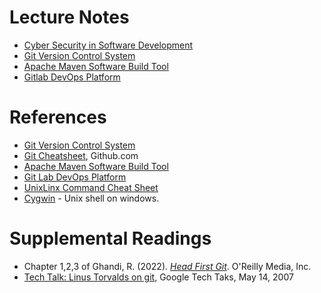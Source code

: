 # Lecture Notes

- [Cyber Security in Software Development](notes/cpsc4970-m1-intro.pdf)
- [Git Version Control System](notes/cpsc4970-m1-git.pdf)
- [Apache Maven Software Build Tool](notes/cpsc4970-m1-maven.pdf)
- [Gitlab DevOps Platform](notes/cpsc4970-m1-gitlab.pdf)

# References
- [Git Version Control System](https://git-scm.com/)
- [Git Cheatsheet](https://education.github.com/git-cheat-sheet-education.pdf), Github.com
- [Apache Maven Software Build Tool](https://maven.apache.org/)
- [Git Lab DevOps Platform](https://about.gitlab.com/)
- [UnixLinx Command Cheat Sheet](https://fosswire.com/post/2007/08/unixlinux-command-cheat-sheet/)
- [Cygwin](https://www.cygwin.com/) - Unix shell on windows.

# Supplemental Readings

- Chapter 1,2,3 of Ghandi, R. (2022). [*Head First Git*](https://learning.oreilly.com/library/view/head-first-git/9781492092506/). O'Reilly Media, Inc.
- [Tech Talk: Linus Torvalds on git](https://www.youtube.com/watch?v=4XpnKHJAok8), Google Tech Taks, May 14, 2007


